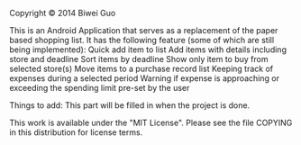 Copyright :copyright: 2014 Biwei Guo

This is an Android Application that serves as a replacement of the paper based shopping list. It has the following feature (some of which are still being implemented):
	Quick add item to list
	Add items with details including store and deadline
	Sort items by deadline
	Show only item to buy from selected store(s)
	Move items to a purchase record list
	Keeping track of expenses during a selected period
	Warning if expense is approaching or exceeding the spending limit pre-set by the user
	
Things to add:
	This part will be filled in when the project is done.
	
This work is available under the "MIT License". Please see the file COPYING in this distribution for license terms.